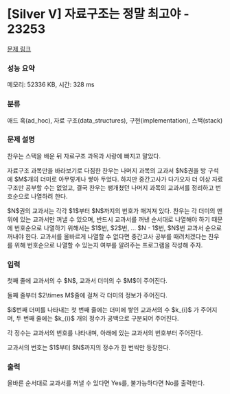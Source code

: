 # [Silver V] 자료구조는 정말 최고야 - 23253 

[문제 링크](https://www.acmicpc.net/problem/23253) 

### 성능 요약

메모리: 52336 KB, 시간: 328 ms

### 분류

애드 혹(ad_hoc), 자료 구조(data_structures), 구현(implementation), 스택(stack)

### 문제 설명

<p>찬우는 스택을 배운 뒤 자료구조 과목과 사랑에 빠지고 말았다.</p>

<p>자료구조 과목만을 바라보기로 다짐한 찬우는 나머지 과목의 교과서 $N$권을 방 구석에 $M$개의 더미로 아무렇게나 쌓아 두었다. 하지만 중간고사가 다가오자 더 이상 자료구조만 공부할 수는 없었고, 결국 찬우는 팽개쳤던 나머지 과목의 교과서를 정리하고 번호순으로 나열하려 한다.</p>

<p>$N$권의 교과서는 각각 $1$부터 $N$까지의 번호가 매겨져 있다. 찬우는 각 더미의 맨 위에 있는 교과서만 꺼낼 수 있으며, 반드시 교과서를 꺼낸 순서대로 나열해야 하기 때문에 번호순으로 나열하기 위해서는 $1$번, $2$번, … $N - 1$번, $N$번 교과서 순으로 꺼내야 한다. 교과서를 올바르게 나열할 수 없다면 중간고사 공부를 때려치겠다는 찬우를 위해 번호순으로 나열할 수 있는지 여부를 알려주는 프로그램을 작성해 주자.</p>

### 입력 

 <p>첫째 줄에 교과서의 수 $N$, 교과서 더미의 수 $M$이 주어진다.</p>

<p>둘째 줄부터 $2\times M$줄에 걸쳐 각 더미의 정보가 주어진다.</p>

<p>$i$번째 더미를 나타내는 첫 번째 줄에는 더미에 쌓인 교과서의 수 $k_{i}$ 가 주어지며, 두 번째 줄에는 $k_{i}$ 개의 정수가 공백으로 구분되어 주어진다.</p>

<p>각 정수는 교과서의 번호를 나타내며, 아래에 있는 교과서의 번호부터 주어진다.</p>

<p>교과서의 번호는 $1$부터 $N$까지의 정수가 한 번씩만 등장한다.</p>

### 출력 

 <p>올바른 순서대로 교과서를 꺼낼 수 있다면 Yes를, 불가능하다면 No를 출력한다.</p>

